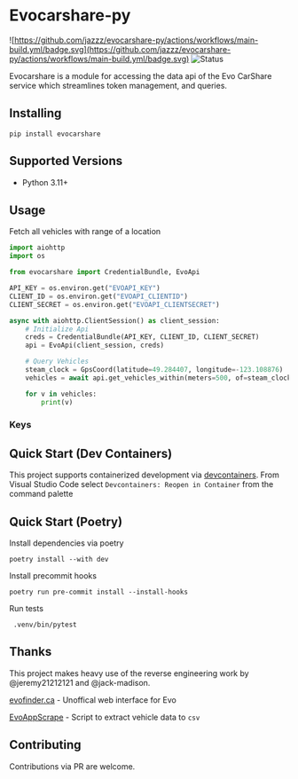 # Evocarshare-py

![https://github.com/jazzz/evocarshare-py/actions/workflows/main-build.yml/badge.svg](https://github.com/jazzz/evocarshare-py/actions/workflows/main-build.yml/badge.svg)
![Status](https://img.shields.io/badge/Project_status-Alpha-orange)

Evocarshare is a module for accessing the data api of the Evo CarShare service which streamlines token management, and queries.

## Installing

```
pip install evocarshare
```

## Supported Versions

- Python 3.11+

## Usage

Fetch all vehicles with range of a location
```python
import aiohttp
import os

from evocarshare import CredentialBundle, EvoApi

API_KEY = os.environ.get("EVOAPI_KEY")
CLIENT_ID = os.environ.get("EVOAPI_CLIENTID")
CLIENT_SECRET = os.environ.get("EVOAPI_CLIENTSECRET")

async with aiohttp.ClientSession() as client_session:
    # Initialize Api
    creds = CredentialBundle(API_KEY, CLIENT_ID, CLIENT_SECRET)
    api = EvoApi(client_session, creds)

    # Query Vehicles
    steam_clock = GpsCoord(latitude=49.284407, longitude=-123.108876)
    vehicles = await api.get_vehicles_within(meters=500, of=steam_clock)

    for v in vehicles:
        print(v)
```

### Keys


## Quick Start (Dev Containers)

This project supports containerized development via [devcontainers](https://code.visualstudio.com/docs/remote/containers). From Visual Studio Code select `Devcontainers: Reopen in Container` from the command palette


## Quick Start (Poetry)

Install dependencies via poetry
```
poetry install --with dev
```

Install precommit hooks
```
poetry run pre-commit install --install-hooks
```

Run tests
```
 .venv/bin/pytest
```

## Thanks
This project makes heavy use of the reverse engineering work by @jeremy21212121 and @jack-madison.

[evofinder.ca](https://github.com/jeremy21212121/evo-client-nuxt) - Unoffical web interface for Evo

[EvoAppScrape](https://github.com/jack-madison/Evo-Car-Share-App-Scrape/blob/main/evo_app_scrape.py) - Script to extract vehicle data to `csv`

## Contributing
Contributions via PR are welcome.
